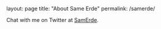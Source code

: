 layout: page
title: "About Same Erde"
permalink: /samerde/

Chat with me on Twitter at [SamErde](https://twitter.com/SamErde).

